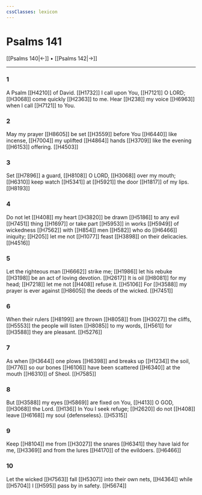 ```yaml
---
cssClasses: lexicon
---
```


# Psalms 141

[[Psalms 140|←]] • [[Psalms 142|→]]

---

### 1
A Psalm [[H4210]] of David. [[H1732]] I call upon You, [[H7121]] O LORD; [[H3068]] come quickly [[H2363]] to me.  Hear [[H238]] my voice [[H6963]] when I call [[H7121]] to You. 

### 2
May my prayer [[H8605]] be set [[H3559]] before You [[H6440]] like incense, [[H7004]] my uplifted [[H4864]] hands [[H3709]] like the evening [[H6153]] offering. [[H4503]]

### 3
Set [[H7896]] a guard, [[H8108]] O LORD, [[H3068]] over my mouth; [[H6310]] keep watch [[H5341]] at [[H5921]] the door [[H1817]] of my lips. [[H8193]]

### 4
Do not let [[H408]] my heart [[H3820]] be drawn [[H5186]] to any evil [[H7451]] thing [[H1697]] or take part [[H5953]] in works [[H5949]] of wickedness [[H7562]] with [[H854]] men [[H582]] who do [[H6466]] iniquity; [[H205]] let me not [[H1077]] feast [[H3898]] on their delicacies. [[H4516]]

### 5
Let the righteous man [[H6662]] strike me; [[H1986]] let his rebuke [[H3198]] be an act of loving devotion. [[H2617]] It is oil [[H8081]] for my head; [[H7218]] let me not [[H408]] refuse it. [[H5106]] For [[H3588]] my prayer is ever against [[H8605]] the deeds of the wicked. [[H7451]]

### 6
When their rulers [[H8199]] are thrown [[H8058]] from [[H3027]] the cliffs, [[H5553]] the people will listen [[H8085]] to my words, [[H561]] for [[H3588]] they are pleasant. [[H5276]]

### 7
As when [[H3644]] one plows [[H6398]] and breaks up [[H1234]] the soil, [[H776]] so our bones [[H6106]] have been scattered [[H6340]] at the mouth [[H6310]] of Sheol. [[H7585]]

### 8
But [[H3588]] my eyes [[H5869]] are fixed on You, [[H413]] O GOD, [[H3068]] the Lord. [[H136]] In You  I seek refuge; [[H2620]] do not [[H408]] leave [[H6168]] my soul {defenseless}. [[H5315]]

### 9
Keep [[H8104]] me from [[H3027]] the snares [[H6341]] they have laid for me, [[H3369]] and from the lures [[H4170]] of the evildoers. [[H6466]]

### 10
Let the wicked [[H7563]] fall [[H5307]] into their own nets, [[H4364]] while [[H5704]] I [[H595]] pass by in safety. [[H5674]]

